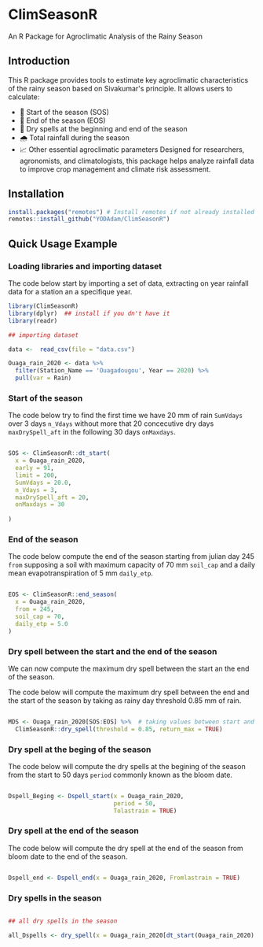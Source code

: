 # ClimSeasonR
An R Package for Agroclimatic Analysis of the Rainy Season

## Introduction

This R package provides tools to estimate key agroclimatic characteristics of the rainy season based on Sivakumar's principle. It allows users to calculate:

- 📅 Start of the season (SOS)
- 📅 End of the season (EOS)
- 🌵 Dry spells at the beginning and end of the season
- 🌧️ Total rainfall during the season
- 📈 Other essential agroclimatic parameters
Designed for researchers, agronomists, and climatologists, this package helps analyze rainfall data to improve crop management and climate risk assessment.

## Installation

```R
install.packages("remotes") # Install remotes if not already installed 
remotes::install_github("YODAdam/ClimSeasonR")

````
## Quick Usage Example

### Loading libraries and importing dataset

The code below start by importing a set of data, extracting on year rainfall data for a station an a specifique year.

```r
library(ClimSeasonR)
library(dplyr)  ## install if you dn't have it
library(readr)

## importing dataset

data <-  read_csv(file = "data.csv")

Ouaga_rain_2020 <- data %>% 
  filter(Station_Name == 'Ouagadougou', Year == 2020) %>% 
  pull(var = Rain)

```
### Start of the season

The code below try to find the first time we have 20 mm of rain `SumVdays` over 3 days `n_Vdays` without more that 20 concecutive dry days `maxDrySpell_aft` in the following  30 days `onMaxdays`.
```r

SOS <- ClimSeasonR::dt_start(
  x = Ouaga_rain_2020, 
  early = 91, 
  limit = 200, 
  SumVdays = 20.0, 
  n_Vdays = 3, 
  maxDrySpell_aft = 20, 
  onMaxdays = 30
  
)

```


### End of the season

The code below compute the end of the season starting from julian day 245 `from` supposing a soil with maximum capacity of 70 mm `soil_cap` and a daily mean evapotranspiration of 5 mm `daily_etp`.

```r

EOS <- ClimSeasonR::end_season(
  x = Ouaga_rain_2020, 
  from = 245, 
  soil_cap = 70, 
  daily_etp = 5.0
)

```

### Dry spell between the start and the end of the season

We can now compute the maximum dry spell between the start an the end of the season.

The code below will compute the maximum dry spell between the end and the start of the season by taking as rainy day threshold 0.85 mm of rain.

```r

MDS <- Ouaga_rain_2020[SOS:EOS] %>%  # taking values between start and end
  ClimSeasonR::dry_spell(threshold = 0.85, return_max = TRUE)

```

### Dry spell at the beging of the season

The code below will compute the dry spells at the begining of the season from the start to 50 days `period` commonly known as the bloom date.

```r

Dspell_Beging <- Dspell_start(x = Ouaga_rain_2020, 
                              period = 50, 
                              Tolastrain = TRUE)

```
### Dry spell at the end of the season

The code below will compute the dry spell at the end of the season from bloom date to the end of the season.

```r

Dspell_end <- Dspell_end(x = Ouaga_rain_2020, Fromlastrain = TRUE)

```
### Dry spells in the season

```r

## all dry spells in the season

all_Dspells <- dry_spell(x = Ouaga_rain_2020[dt_start(Ouaga_rain_2020):end_season(Ouaga_rain_2020)], return_max = FALSE)

```
